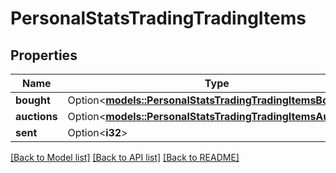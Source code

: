 # PersonalStatsTradingTradingItems

## Properties

Name | Type | Description | Notes
------------ | ------------- | ------------- | -------------
**bought** | Option<[**models::PersonalStatsTradingTradingItemsBought**](PersonalStatsTrading_trading_items_bought.md)> |  | [optional]
**auctions** | Option<[**models::PersonalStatsTradingTradingItemsAuctions**](PersonalStatsTrading_trading_items_auctions.md)> |  | [optional]
**sent** | Option<**i32**> |  | [optional]

[[Back to Model list]](../README.md#documentation-for-models) [[Back to API list]](../README.md#documentation-for-api-endpoints) [[Back to README]](../README.md)


